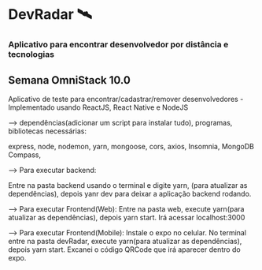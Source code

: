 # DevRadar 🛰

### Aplicativo para encontrar desenvolvedor por distância e tecnologias

## Semana OmniStack 10.0

Aplicativo de teste para encontrar/cadastrar/remover desenvolvedores
-Implementado usando ReactJS, React Native e NodeJS

--> dependências(adicionar um script para instalar tudo), programas, bibliotecas necessárias:

express,
node,
nodemon,
yarn,
mongoose,
cors,
axios,
Insomnia,
MongoDB Compass,

--> Para executar backend:

Entre na pasta backend usando o terminal e digite yarn, (para atualizar as dependências), depois yanr dev para deixar a aplicação backend rodando.


--> Para executar Frontend(Web):
Entre na pasta web, execute yarn(para atualizar as dependências), depois yarn start. Irá acessar localhost:3000

--> Para executar Frontend(Mobile):
Instale o expo no celular. No terminal entre na pasta devRadar, execute yarn(para atualizar as dependências), depois yarn start. Excanei o código QRCode que irá aparecer dentro do expo.



